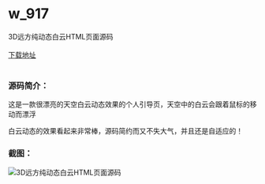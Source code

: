 # w_917
3D远方纯动态白云HTML页面源码
<br/></br>
[下载地址](https://www.uuid2.com/917.html "下载地址")
<br/></br>
<h3>源码简介：</h3>
<p>这是一款很漂亮的天空白云动态效果的个人引导页，天空中的白云会跟着鼠标的移动而漂浮<p>
<p>白云动态的效果看起来非常棒，源码简约而又不失大气，并且还是自适应的！<p>
<h3>截图：</h3>
<img src="https://www.uuid2.com/wp-content/uploads/img/202105/4dea0c2853.png" alt="3D远方纯动态白云HTML页面源码">
